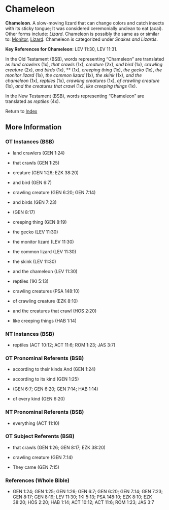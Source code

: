 # Chameleon
**Chameleon**. 
A slow-moving lizard that can change colors and catch insects with its sticky tongue; It was considered ceremonially unclean to eat (acai). 
Other forms include: 
*Lizard*. 
Chameleon is possibly the same as or similar to: 
[Monitor](Iguana.md), [Lizard](Lizard.md). 
Chameleon is categorized under _Snakes and Lizards_. 


**Key References for Chameleon**: 
LEV 11:30, LEV 11:31. 


In the Old Testament (BSB), words representing “Chameleon” are translated as 
*land crawlers* (1x), *that crawls* (1x), *creature* (2x), *and bird* (1x), *crawling creature* (2x), *and birds* (1x), ** (1x), *creeping thing* (1x), *the gecko* (1x), *the monitor lizard* (1x), *the common lizard* (1x), *the skink* (1x), *and the chameleon* (1x), *reptiles* (1x), *crawling creatures* (1x), *of crawling creature* (1x), *and the creatures that crawl* (1x), *like creeping things* (1x). 


In the New Testament (BSB), words representing “Chameleon” are translated as 
*reptiles* (4x). 


Return to [Index](00-Index.md)

## More Information

### OT Instances (BSB)

* land crawlers (GEN 1:24)

* that crawls (GEN 1:25)

* creature (GEN 1:26; EZK 38:20)

* and bird (GEN 6:7)

* crawling creature (GEN 6:20; GEN 7:14)

* and birds (GEN 7:23)

*  (GEN 8:17)

* creeping thing (GEN 8:19)

* the gecko (LEV 11:30)

* the monitor lizard (LEV 11:30)

* the common lizard (LEV 11:30)

* the skink (LEV 11:30)

* and the chameleon (LEV 11:30)

* reptiles (1KI 5:13)

* crawling creatures (PSA 148:10)

* of crawling creature (EZK 8:10)

* and the creatures that crawl (HOS 2:20)

* like creeping things (HAB 1:14)



### NT Instances (BSB)

* reptiles (ACT 10:12; ACT 11:6; ROM 1:23; JAS 3:7)



### OT Pronominal Referents (BSB)

* according to their kinds And (GEN 1:24)

* according to its kind (GEN 1:25)

*  (GEN 6:7; GEN 6:20; GEN 7:14; HAB 1:14)

* of every kind (GEN 6:20)



### NT Pronominal Referents (BSB)

* everything (ACT 11:10)



### OT Subject Referents (BSB)

* that crawls (GEN 1:26; GEN 8:17; EZK 38:20)

* crawling creature (GEN 7:14)

* They came (GEN 7:15)



### References (Whole Bible)

* GEN 1:24; GEN 1:25; GEN 1:26; GEN 6:7; GEN 6:20; GEN 7:14; GEN 7:23; GEN 8:17; GEN 8:19; LEV 11:30; 1KI 5:13; PSA 148:10; EZK 8:10; EZK 38:20; HOS 2:20; HAB 1:14; ACT 10:12; ACT 11:6; ROM 1:23; JAS 3:7



